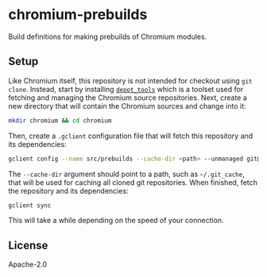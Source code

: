 # chromium-prebuilds

Build definitions for making prebuilds of Chromium modules.

## Setup

Like Chromium itself, this repository is not intended for checkout using `git clone`. Instead, start by installing [`depot_tools`](https://commondatastorage.googleapis.com/chrome-infra-docs/flat/depot_tools/docs/html/depot_tools_tutorial.html#_setting_up) which is a toolset used for fetching and managing the Chromium source repositories. Next, create a new directory that will contain the Chromium sources and change into it:

```sh
mkdir chromium && cd chromium
```

Then, create a `.gclient` configuration file that will fetch this repository and its dependencies:

```sh
gclient config --name src/prebuilds --cache-dir <path> --unmanaged git@github.com:holepunchto/chromium-prebuilds.git
```

The `--cache-dir` argument should point to a path, such as `~/.git_cache`, that will be used for caching all cloned git repositories. When finished, fetch the repository and its dependencies:

```sh
gclient sync
```

This will take a while depending on the speed of your connection.

## License

Apache-2.0
